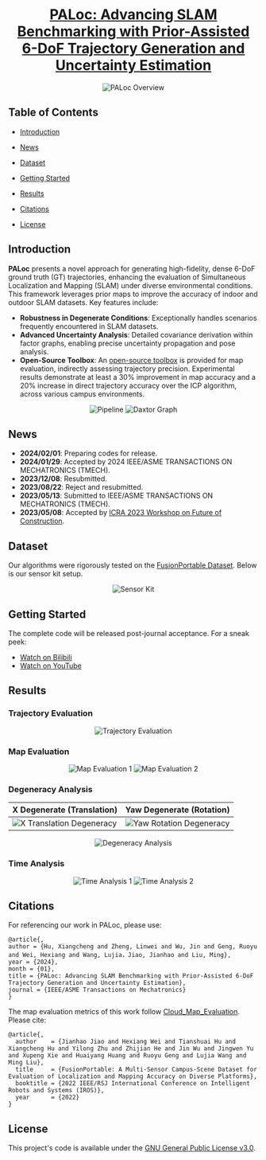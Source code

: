 <div id="top" align="center">

# [PALoc: Advancing SLAM Benchmarking with Prior-Assisted 6-DoF Trajectory Generation and Uncertainty Estimation](https://www.researchgate.net/publication/377778512_PALoc_Advancing_SLAM_Benchmarking_with_Prior-Assisted_6-DoF_Trajectory_Generation_and_Uncertainty_Estimation)
![PALoc Overview](./README/image-20230702133158290.png)
</div>

## Table of Contents
- [Introduction](#introduction)

- [News](#news)

- [Dataset](#dataset)

- [Getting Started](#getting-started)

- [Results](#results)

- [Citations](#citations)

- [License](#license)

  

## Introduction

**PALoc** presents a novel approach for generating high-fidelity, dense 6-DoF ground truth (GT) trajectories, enhancing the evaluation of Simultaneous Localization and Mapping (SLAM) under diverse environmental conditions. This framework leverages prior maps to improve the accuracy of indoor and outdoor SLAM datasets. Key features include:

- **Robustness in Degenerate  Conditions**: Exceptionally handles scenarios frequently encountered in SLAM datasets.
- **Advanced Uncertainty Analysis**: Detailed covariance derivation within factor graphs, enabling precise uncertainty propagation and pose analysis.
- **Open-Source Toolbox**: An [open-source toolbox](https://github.com/JokerJohn/Cloud_Map_Evaluation) is provided for map evaluation, indirectly assessing trajectory precision.
Experimental results demonstrate at least a 30% improvement in map accuracy and a 20% increase in direct trajectory accuracy over the ICP algorithm, across various campus environments.
<div align="center">

![Pipeline](./README/image-20240131044249967.png)
![Daxtor Graph](./README/image-20240131044940524.png)
</div>


## News

- **2024/02/01**: Preparing codes for release.
- **2024/01/29**: Accepted by 2024 IEEE/ASME TRANSACTIONS ON MECHATRONICS (TMECH).
- **2023/12/08**: Resubmitted.
- **2023/08/22**: Reject and resubmitted.
- **2023/05/13**: Submitted to IEEE/ASME TRANSACTIONS ON MECHATRONICS (TMECH).
- **2023/05/08**: Accepted by [ICRA 2023 Workshop on Future of Construction](https://construction-robots.github.io/#).
## Dataset
Our algorithms were rigorously tested on the [FusionPortable Dataset](https://ram-lab.com/file/site/fusionportable/dataset/fusionportable/). Below is our sensor kit setup.
<div align="center">

![Sensor Kit](./README/image-20230702135628428.png)
</div>


## Getting Started

The complete code will be released post-journal acceptance. For a sneak peek:
- [Watch on Bilibili](https://www.bilibili.com/video/BV11V4y1a7Fd/)
- [Watch on YouTube](https://www.youtube.com/watch?v=_6a2gWYHeUk)

## Results

### Trajectory Evaluation

<div align="center">

![Trajectory Evaluation](./README/image-20240131044609655.png)
</div>

### Map Evaluation
<div align="center">

![Map Evaluation 1](./README/image-20240131044537891.png)
![Map Evaluation 2](./README/image-20240131044423905.png)
</div>

### Degeneracy Analysis
| X Degenerate (Translation)                                   | Yaw Degenerate (Rotation)                                    |
| ------------------------------------------------------------ | ------------------------------------------------------------ |
| ![X Translation Degeneracy](./README/image-20240131044702442.png) | ![Yaw Rotation Degeneracy](./README/image-20240131044518033.png) |
<div align="center">

![Degeneracy Analysis](./README/image-20240131044808306.png)
</div>

### Time Analysis
<div align="center">

![Time Analysis 1](./README/image-20240131044902360.png)
![Time Analysis 2](./README/image-20240131044851437.png)
</div>

## Citations
For referencing our work in PALoc, please use:
```
@article{,
author = {Hu, Xiangcheng and Zheng, Linwei and Wu, Jin and Geng, Ruoyu and Wei, Hexiang and Wang, Lujia，Jiao, Jianhao and Liu, Ming},
year = {2024},
month = {01},
title = {PALoc: Advancing SLAM Benchmarking with Prior-Assisted 6-DoF Trajectory Generation and Uncertainty Estimation},
journal = {IEEE/ASME Transactions on Mechatronics}
}
```
The map evaluation metrics of this work follow [Cloud_Map_Evaluation](https://github.com/JokerJohn/Cloud_Map_Evaluation). Please cite:
```
@article{,
  author    = {Jianhao Jiao and Hexiang Wei and Tianshuai Hu and Xiangcheng Hu and Yilong Zhu and Zhijian He and Jin Wu and Jingwen Yu and Xupeng Xie and Huaiyang Huang and Ruoyu Geng and Lujia Wang and Ming Liu},
  title     = {FusionPortable: A Multi-Sensor Campus-Scene Dataset for Evaluation of Localization and Mapping Accuracy on Diverse Platforms},
  booktitle = {2022 IEEE/RSJ International Conference on Intelligent Robots and Systems (IROS)},
  year      = {2022}
}
```

## License

This project's code is available under the [GNU General Public License v3.0](./LICENSE).
